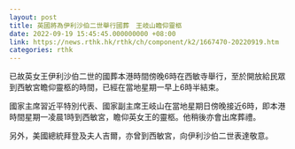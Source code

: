 ```yaml
---
layout: post
title: 英國將為伊利沙伯二世舉行國葬　王岐山瞻仰靈柩
date: 2022-09-19 15:45:45.000000000 +08:00
link: https://news.rthk.hk/rthk/ch/component/k2/1667470-20220919.htm
categories: rthk
---
```


已故英女王伊利沙伯二世的國葬本港時間傍晚6時在西敏寺舉行，至於開放給民眾到西敏宮瞻仰靈柩的時間，已經在當地星期一早上6時半結束。

國家主席習近平特別代表、國家副主席王岐山在當地星期日傍晚接近6時，即本港時間星期一凌晨1時到西敏宮，瞻仰英女王的靈柩。他稍後亦會出席葬禮。

另外，美國總統拜登及夫人吉爾，亦曾到西敏宮，向伊利沙伯二世表達敬意。
